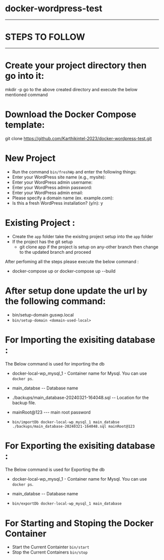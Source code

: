 # docker-wordpress-test

***************************************************************
# STEPS TO FOLLOW
***************************************************************


# Create your project directory then go into it:

mkdir -p <DockerWordpress>
go to the above created directory and execute the below mentioned command

# Download the Docker Compose template:
git clone https://github.com/Karthikintel-2023/docker-wordpress-test.git

# New Project
- Run the command `bin/freshWp` and enter the following things:
- Enter your WordPress site name (e.g., mysite): <demo-site-name>
- Enter your WordPress admin username: <admin-name>
- Enter your WordPress admin password: <admin-password>
- Enter your WordPress admin email: <admin-email>
- Please specify a domain name (ex. example.com): <domain-used-local>
- Is this a fresh WordPress installation? (y/n): y

# Existing Project :
- Create the `app` folder take the exisitng project setup into the `app` folder
- If the project has the git setup 
    - git clone <project-repo-url> app
if the project is setup on any-other branch then change to the updated branch and  proceed

After perfoming all the steps please execute the below command :
 -  docker-compose up or docker-compose up --build
 

# After setup done update the url by the following command: 
- bin/setup-domain guswp.local
- `bin/setup-domain <domain-used-local>`

# For Importing the exisiting database :
The Below command is used for importing the db
 - docker-local-wp_mysql_1 - Container name for Mysql. You can use `docker ps`.
 - main_databse -- Database name 
 - ./backups/main_database-20240321-164048.sql -- Location for the backup file.
 - mainRoot@123 --- main root password 
    
- `bin/importDb docker-local-wp_mysql_1 main_databse ./backups/main_database-20240321-164048.sql mainRoot@123`

# For Exporting the exisiting database :
The Below command is used for Exporting the db
 - docker-local-wp_mysql_1 - Container name for Mysql. You can use `docker ps`.
 - main_databse -- Database name 
    
- `bin/exportDb docker-local-wp_mysql_1 main_database`

# For Starting and Stoping the Docker Container
- Start the Current Containter `bin/start`
- Stop the Current Containers `bin/stop`